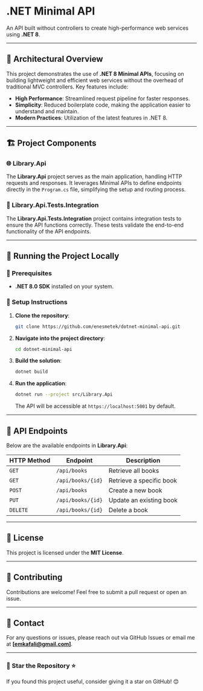 # .NET Minimal API

An API built without controllers to create high-performance web services using **.NET 8**.

---

## 📌 Architectural Overview

This project demonstrates the use of **.NET 8 Minimal APIs**, focusing on building lightweight and efficient web services without the overhead of traditional MVC controllers. Key features include:

- **High Performance**: Streamlined request pipeline for faster responses.
- **Simplicity**: Reduced boilerplate code, making the application easier to understand and maintain.
- **Modern Practices**: Utilization of the latest features in .NET 8.

---

## 🏗️ Project Components

### 🌐 Library.Api

The **Library.Api** project serves as the main application, handling HTTP requests and responses. It leverages Minimal APIs to define endpoints directly in the `Program.cs` file, simplifying the setup and routing process.

### 🧪 Library.Api.Tests.Integration

The **Library.Api.Tests.Integration** project contains integration tests to ensure the API functions correctly. These tests validate the end-to-end functionality of the API endpoints.

---

## 🚀 Running the Project Locally

### 📌 Prerequisites

- **.NET 8.0 SDK** installed on your system.

### 🔧 Setup Instructions

1. **Clone the repository**:
   ```sh
   git clone https://github.com/enesmetek/dotnet-minimal-api.git
   ```
2. **Navigate into the project directory**:
   ```sh
   cd dotnet-minimal-api
   ```
3. **Build the solution**:
   ```sh
   dotnet build
   ```
4. **Run the application**:
   ```sh
   dotnet run --project src/Library.Api
   ```

   The API will be accessible at `https://localhost:5001` by default.

---

## 📡 API Endpoints

Below are the available endpoints in **Library.Api**:

| HTTP Method | Endpoint             | Description               |
|-------------|----------------------|---------------------------|
| `GET`       | `/api/books`         | Retrieve all books        |
| `GET`       | `/api/books/{id}`    | Retrieve a specific book  |
| `POST`      | `/api/books`         | Create a new book         |
| `PUT`       | `/api/books/{id}`    | Update an existing book   |
| `DELETE`    | `/api/books/{id}`    | Delete a book             |

---

## 📜 License

This project is licensed under the **MIT License**.

---

## 🤝 Contributing

Contributions are welcome! Feel free to submit a pull request or open an issue.

---

## 📧 Contact

For any questions or issues, please reach out via GitHub Issues or email me at **[emkafali@gmail.com]**.

---

### 📢 Star the Repository ⭐

If you found this project useful, consider giving it a star on GitHub! 😊
